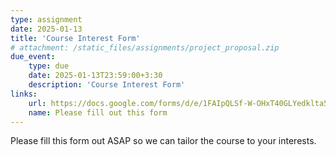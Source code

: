 ```yaml
---
type: assignment
date: 2025-01-13
title: 'Course Interest Form'
# attachment: /static_files/assignments/project_proposal.zip 
due_event: 
    type: due
    date: 2025-01-13T23:59:00+3:30
    description: 'Course Interest Form'
links:
    url: https://docs.google.com/forms/d/e/1FAIpQLSf-W-OHxT40GLYedklta50k99gdSGfYQgrswb_dM8lHndw5IQ/viewform?usp=header
    name: Please fill out this form
---
```


Please fill this form out ASAP so we can tailor the course to your interests.

<!-- # Instructions

This assignment...

- aims to outline the primary details of your proposed project and create a comprehensive plan to finalize it.
- represents 10% of your final grade. 
- will be divided into three main parts:
   - **Introduction**: where you'll detail what's the technical challenge you aim to address and why it is important.
   - **Approach**: where you'll describe in more detail background details, as well as your proposed method and evaluation. 
   - **Planned** Activities: where you'll provide a set of tasks you'll need to accomplish and the timeline for each. 

Please use the attached template and submit one proposal per team.  -->